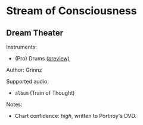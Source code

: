 # Stream of Consciousness

## Dream Theater

Instruments:

  * (Pro) Drums [(preview)](http://pages.cs.wisc.edu/~tolly/customs/?title=stream-of-consciousness&artist=dream-theater)

Author: Grinnz

Supported audio:

  * `album` (Train of Thought)

Notes:

  * Chart confidence: *high*, written to Portnoy's DVD.

